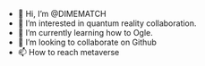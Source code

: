 - 👋 Hi, I’m @DIMEMATCH
- 👀 I’m interested in quantum reality collaboration. 
- 🌱 I’m currently learning how to Ogle.
- 💞️ I’m looking to collaborate on Github
- 📫 How to reach metaverse

<!---
DIMEMATCH/DIMEMATCH is a ✨ special ✨ repository because its `README.md` (this file) appears on your GitHub profile.
You can click the Preview link to take a look at your changes.
--->
